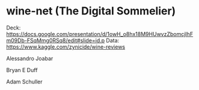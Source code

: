 # wine-net (The Digital Sommelier)

Deck: https://docs.google.com/presentation/d/1owH_o8hx18M9HUwvzZbomcjIhFm09Db-FSqMmg0RSq8/edit#slide=id.p 
Data: https://www.kaggle.com/zynicide/wine-reviews

Alessandro Joabar

Bryan E Duff

Adam Schuller

